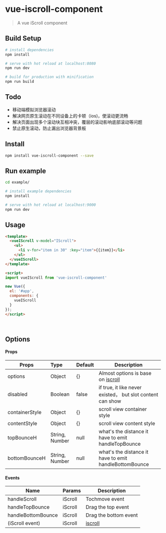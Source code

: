 # vue-iscroll-component

> A vue iScroll component

## Build Setup

``` bash
# install dependencies
npm install

# serve with hot reload at localhost:8080
npm run dev

# build for production with minification
npm run build
```

## Todo

- 移动端模拟浏览器滚动
- 解决网页原生滚动在不同设备上的卡顿（ios)，使滚动更流畅
- 解决页面出现多个滚动块互相冲突，覆层的滚动影响底部滚动等问题
- 禁止原生滚动，防止漏出浏览器背景板

## Install
``` bash
npm install vue-iscroll-component --save
```

## Run example
``` bash
cd example/

# install example dependencies
npm install

# serve with hot reload at localhost:9000
npm run dev
```

## Usage

```html
<template>
  <vueIScroll v-model="IScroll">
    <ul>
      <li v-for="item in 30" :key="item">{{item}}</li>
    </ul>
  </vueIScroll>
</template>

<script>
import vueIScroll from 'vue-iscroll-component'

new Vue({
  el: '#app',
  components: {
    vueIScroll
  }
});
</script>
```
<br>

## Options

#### Props



| Props       | Type          | Default  | Description  |
| ----------- |:--------------| ---------|--------------|
| options   | Object        | {} | Almost options is base on [iscroll](https://github.com/cubiq/iscroll#configuring-the-iscroll) |
| disabled   | Boolean        | false | if true, it like never existed， but slot content can show |
| containerStyle   | Object        | {} | scroll view container style |
| contentStyle   | Object        | {} | scroll view content style |
| topBounceH   | String, Number | null | what's the distance it have to emit handleTopBounce |
| bottomBounceH   | String, Number | null | what's the distance it have to emit handleBottomBounce |

#### Events
| Name          | Params          | Description  |
| --------------|:--------------|--------------|
| handleScroll     | iScroll  | Tochmove event |
| handleTopBounce  | iScroll| Drag the top event |
| handleBottomBounce|iScroll| Drag the bottom event |
| (iScroll event)|iScroll| [iscroll](https://github.com/cubiq/iscroll#configuring-the-iscroll) |


